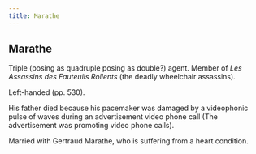 ```yaml
---
title: Marathe
---
```


Marathe
-------

Triple (posing as quadruple posing as double?) agent. Member of *Les Assassins des Fauteuils Rollents*
(the deadly wheelchair assassins).

Left-handed (pp. 530).

His father died because his pacemaker was damaged by a videophonic pulse of waves during an advertisement video
phone call (The advertisement was promoting video phone calls).

Married with Gertraud Marathe, who is suffering from a heart condition.
